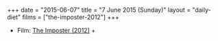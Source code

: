 +++
date = "2015-06-07"
title = "7 June 2015 (Sunday)"
layout = "daily-diet"
films = ["the-imposter-2012"]
+++

<ul>
<li class="entry films">Film: <a href="/films/the-imposter-2012">The Imposter (2012)</a> +</li>
</ul>